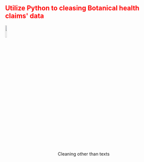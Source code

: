 <h2 style='color:red'> Utilize Python to cleasing Botanical health claims' data </h2> 

<img src="https://user-images.githubusercontent.com/65596664/154809596-a7527236-4775-4832-bf69-7eba010c968a.png" width=10% height=10%> <p align="center">Cleaning other than texts 
</p>
